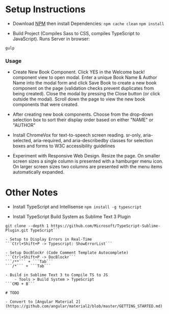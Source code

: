 # Setup Instructions

- Download [NPM](https://nodejs.org/en/) then install Dependencies:
```npm cache clean```
```npm install```

- Build Project (Compiles Sass to CSS, compiles TypeScript to JavaScript). Runs Server in browser:
```
gulp
```

### Usage

- Create New Book Component. Click YES in the Welcome back! component view to open modal. Enter a unique Book Name & Author Name into the modal form and click Save Book to create a new book component on the page (validation checks prevent duplicates from being created). Close the modal by pressing the Close button (or click outside the modal). Scroll down the page to view the new book components that were created.

- After creating new book components. Choose from the drop-down selection box to sort their display order based on either "NAME" or "AUTHOR"

- Install ChromeVox for text-to-speech screen reading. sr-only, aria-selected, aria-required, and aria-describedby classes for selection boxes and forms to W3C accessibility guidelines

- Experiment with Responsive Web Design. Resize the page. On smaller screen sizes a single column is presented with a hamburger menu icon. On larger screen sizes two columns are presented with the menu items automatically expanded.


# Other Notes

- Install TypeScript and Intellisense
```npm install -g typescript```

- Install TypeScript Build System as Sublime Text 3 Plugin
```cd "%APPDATA%\Sublime Text 3\Packages"  
git clone --depth 1 https://github.com/Microsoft/TypeScript-Sublime-Plugin.git TypeScript```

- Setup to Display Errors in Real-Time
```Ctrl+Shift+P -> Typescript: ShowErrorList```

- Setup DocBlockr (Code Comment Template Autocomplete)
```Ctrl+Shift+P -> DocBlockr```
```/**``` + ```Tab```
```/*``` + ```Tab```

- Build in Sublime Text 3 to Compile TS to JS
	- Tools > Build System > TypeScript
```CMD + B```

# TODO

- Convert to [Angular Material 2](https://github.com/angular/material2/blob/master/GETTING_STARTED.md)